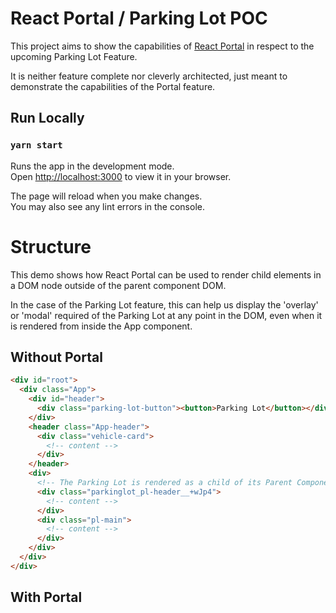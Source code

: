 # React Portal / Parking Lot POC

This project aims to show the capabilities of [React Portal](https://reactjs.org/docs/portals.html) in respect to the upcoming Parking Lot Feature.

It is neither feature complete nor cleverly architected, just meant to demonstrate the capabilities of the Portal feature.

## Run Locally

### `yarn start`

Runs the app in the development mode.\
Open [http://localhost:3000](http://localhost:3000) to view it in your browser.

The page will reload when you make changes.\
You may also see any lint errors in the console.

# Structure

This demo shows how React Portal can be used to render child elements in a DOM node outside of the parent component DOM.

In the case of the Parking Lot feature, this can help us display the 'overlay' or 'modal' required of the Parking Lot at any point in the DOM, even when it is rendered from inside the App component.

## Without Portal

```html
<div id="root">
  <div class="App">
    <div id="header">
      <div class="parking-lot-button"><button>Parking Lot</button></div>
    </div>
    <header class="App-header">
      <div class="vehicle-card">
        <!-- content -->
      </div>
    </header>
    <div>
      <!-- The Parking Lot is rendered as a child of its Parent Component, App  -->
      <div class="parkinglot_pl-header__+wJp4">
        <!-- content -->
      </div>
      <div class="pl-main">
        <!-- content -->
      </div>
    </div>
  </div>
</div>
```

## With Portal
